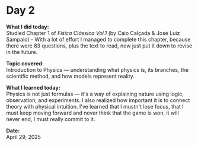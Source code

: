 # Day 2

**What I did today:**  
Studied Chapter 1 of *Física Clássica Vol.1* (by Caio Calçada & José Luiz Sampaio) - With a lot of effort I managed to complete this chapter, because there were 83 questions, plus the text to read, now just put it down to revise in the future.

**Topic covered:**  
Introduction to Physics — understanding what physics is, its branches, the scientific method, and how models represent reality.

**What I learned today:**  
Physics is not just formulas — it's a way of explaining nature using logic, observation, and experiments. I also realized how important it is to connect theory with physical intuition. I've learned that I mustn't lose focus, that I must keep moving forward and never think that the game is won, it will never end, I must really commit to it.

**Date:**  
April 29, 2025
